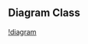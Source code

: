 ## Diagram Class

[!diagram](https://github.com/dartyourt/praktikumPBO-C1/blob/main/Praktikum4/UNIVERSITAS/Pegawai%20(1).jpg)
